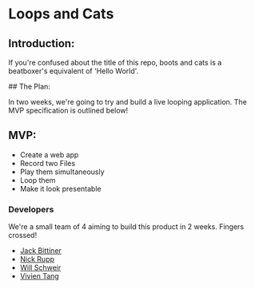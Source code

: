 # Loops and Cats

## Introduction:

If you're confused about the title of this repo, boots and cats is a beatboxer's equivalent of 'Hello World'.

## The Plan:

In two weeks, we're going to try and build a live looping application. The MVP specification is outlined below!

## MVP:

- Create a web app
- Record two Files
- Play them simultaneously
- Loop them
- Make it look presentable

### Developers
We're a small team of 4 aiming to build this product in 2 weeks. Fingers crossed!

- [Jack Bittiner](https://github.com/jackbittiner)
- [Nick Rupp](https://github.com/whatsrupp)
- [Will Schweir](https://github.com/w-schwier)
- [Vivien Tang](https://github.com/honjintang)
